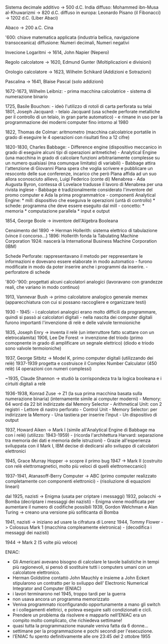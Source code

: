 Sistema decimale additivo -> 500 d.C. India
    diffuso: Mohammed ibn-Musa al-Khuwarizmi -> 820 d.C.
    diffuso in europa:  Leonardo Pisano (il Fibonacci) -> 1202 d.C. (Liber Abaci)

Abaco -> 200 a.C. Cina

'600: chiave matematica applicata (industria bellica, navigazione transoceanica)
        diffusione: Numeri decimali, Numeri negativi

Invecione Logaritmi -> 1614, John Napier (Nepero)

Regolo calcolatore -> 1620, Edmund Gunter
    (Moltiplicazioni e divisioni)

Orologio calcolatore -> 1623, Wilhelm Schikard
    (Addizioni e Sotrazioni)

Pascalina -> 1641, Blaise Pascal
    (solo addizioni)

1672-1673, Wilhelm Leibniz:
    - prima macchina calcolatrice
    - sistema di numerazione binario


1725, Basile Bouchon:
    - ideò l'utilizzo di rotoli di carta perforata su telai
1801, Joseph Jacquard:
    -  telaio Jacquard (usa schede perforate metalliche per il controllo di un telaio, in gran parte automatico)
    - e rimane in uso per la programmazione dei moderni computer fino intorno al 1980

1822, Thomas de Colmar: aritmometro (macchina calcolatrice portatile in grado di eseguire le 4 operazioni con risultati fino a 12 cifre)

1820-1830, Charles Babbage:
    - Difference engine (dispositivo meccanico in grado di eseguire alcuni tipi di operazioni aritmetiche)
    - Analytical Engine (una macchina in grado di calcolare funzioni arbitrariamente complesse su un numero qualsiasi (ma comunque limitato) di variabili)
    - Babbage attira l'attenzione di  Giovanni Plana spera che voglia scrivere e pubblicare un resoconto delle sue conferenze, incarico che però Plana affida ad un suo allora sconosciuto allievo, Luigi Federico (conte di) Menabrea
    - Ada Augusta Byron, contessa di Lovelace tradusse il lavoro di Menabrea per una rivista inglese
    - Babbage è tradizionalmente considerato l'inventore del promo computer e Ada la prima programmatrice
    - componenti Analytical Engine:
        * mill: dispositivo che eseguiva le operazioni (untà di controllo)
        * schede: programma che deve essere eseguito dal mill
    - concetto:
        * memoria
        * computazione parallela
        * input e output

1854, George Boole -> inventore dell'Algebra Booleana

Censimento del 1890 -> Herman Hollerith: sistema elettrico di tabulazione (vince il concorso...)
1896: Hollerith fonda la Tabulating Machine Corporation
1924: nascerà la International Business Machine Corporation (IBM)

Schede Perforate: rappresentavano il metodo per reppresentare le informazioni e dovevano essere elaborate in modo automatico
    - furono modificate in modo da poter inserire anche i programmi da inserire.
    - perforatore di schede

'800-'900: progettati alcuni calcolatori analogici (lavoravano con grandezze reali, che variano in modo continuo)

1913, Vannevar Bush -> primo calcolatore analogico generale
    memex (apparecchiatura con cui si possano raccogliere e organizzare testi)

1930 - 1945:
    - i calcolatori analogici erano molto difficili da programmare, quindi si passò ai calcolatori digitali
    - nella nascita dei computer digitali furono importanti l'invenzione di relè e delle valvole termoioniche

1835, Joseph Enry -> inventa il relè (un interruttore fatto scattare con un eletrocalamita)
1906, Lee De Forest -> invenzione del triodo (primo comopnente in grado di amplificare un segnale elettrico)
    (diodo e triodo sono valvole termoioniche)

1937, George Sitbitz ->  Model K, primo computer digitali (utilizzando dei relè)
    1937-1939 progetta e costruisce il Complex Number Calculator (450 relè)
    (4 operazioni con numeri complessi)

~1935, Claude Shannon -> studiò la corrispondeza tra la logica booleana e i cirtuiti digitali a relè

1936-1938, Konrad Zuse -> Z1 (la sua prima macchina basata sulla numerazione binaria)
    (internamente simile ai computer moderni)
    - Memory: 64 word da 22 bit indirizzate dal Memory Selector
    - Arithmetical Unit: con 2 registri
    - Lettore di nastro perforato
    - Control Unit
    - Memory Selector: per indirizzare la Memory
    - Una tastiera per inserire l’input
    - Un dispositivo di output

1937, Howard Aiken -> Mark I (simile all'Analytical Engine di Babbage ma con i relè)
    (utilizzo: 1943-1959)
    - (ricorda l'architettura Harvard: separazione tra memoria dei dati e memoria delle istruzioni)
    - Grazie all'esperienza sviluppata con il Mark I, IBM decise di dedicarsi allo sviluppo di calcolatori elettronici

1945, Grace Murray Hopper -> scopre il primo bug
1947 -> Mark II (costruito con relè elettromagnetici, molto più veloci di quelli elettromeccanici)

1937-1941, Atanasoff-Berry Computer -> ABC (primo computer realizzato completamente con componenti elettronici)
    - (risoluzione di equazioni lineari)

dal 1925, nazisti -> Enigma (usata per criptare i messaggi)
1932, polacchi -> Bomba (decriptare i messaggi dei nazisti)
    - Enigma viene modificata per aumentare il numero di codifiche possibili
1939, Gordon Welchman e Alan Turing -> creano una versione più sofiticanta di Bomba

1941, nazisti -> iniziano ad usare la cifratura di Lorenz
1944, Tommy Flower -> Colossus Mark 1 (macchina compleamente eletronica)
    - (decodifica i messaggi dei nazisti)

1944 ->  Mark 2 (5 volte più veloce)

ENIAC:
 - Gli Americani avevano bisogno di calcolare le tavole balistiche in tempi più ragionevoli, si pensò di sostituire tutti i computers umani con un calcolatore elettronico.
 - Herman Goldstine contattò John Mauchly e insieme a John Eckert stipularono un contratto per lo sviluppo dell' Electronic Numerical Integrator and Computer (ENIAC)
 - i lavori terminarono nel 1945, troppo tardi per la guerra
 - non usava ancora un programma memorizzato
 - Veniva programmato riconfigurando opportunamente a mano gli switch e i collegamenti elettrici, e poteva eseguire salti condizionati e cicli.
 - Prendere un problema da risolvere e mapparlo nell’ENIAC era un compito molto complicato, che richiedeva settimane!
 - quasi tutta la programmazione maunale veniva fatta da 6 donne...
 - settimane per la programmazione e pochi secondi per l'esecuzione.
 - l’ENIAC fu spento definitivamente alle ore 23:45 del 2 ottobre 1955
